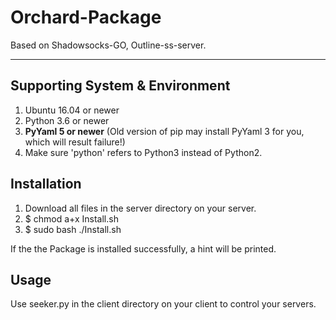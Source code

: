 # Orchard-Package

Based on Shadowsocks-GO, Outline-ss-server.

---

## Supporting System & Environment

1. Ubuntu 16.04 or newer
2. Python 3.6 or newer
3. **PyYaml 5 or newer** (Old version of pip may install PyYaml 3 for you, which will result failure!)
4. Make sure 'python' refers to Python3 instead of Python2.

## Installation

1. Download all files in the server directory on your server.
2. $ chmod a+x Install.sh
3. $ sudo bash ./Install.sh

If the the Package is installed successfully, a hint will be printed.

## Usage

Use seeker.py in the client directory on your client to control your servers.
